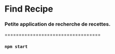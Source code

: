 # Find Recipe

### Petite application de recherche de recettes.
==================================

### `npm start`

